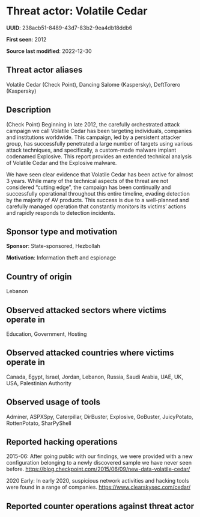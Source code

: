 # Threat actor: Volatile Cedar

**UUID**: 238acb51-8489-43d7-83b2-9ea4db18ddb6

**First seen**: 2012

**Source last modified**: 2022-12-30

## Threat actor aliases

Volatile Cedar (Check Point), Dancing Salome (Kaspersky), DeftTorero (Kaspersky)

## Description

(Check Point) Beginning in late 2012, the carefully orchestrated attack campaign we call Volatile Cedar has been targeting individuals, companies and institutions worldwide. This campaign, led by a persistent attacker group, has successfully penetrated a large number of targets using various attack techniques, and specifically, a custom-made malware implant codenamed Explosive. This report provides an extended technical analysis of Volatile Cedar and the Explosive malware.

We have seen clear evidence that Volatile Cedar has been active for almost 3 years. While many of the technical aspects of the threat are not considered “cutting edge”, the campaign has been continually and successfully operational throughout this entire timeline, evading detection by the majority of AV products. This success is due to a well-planned and carefully managed operation that constantly monitors its victims’ actions and rapidly responds to detection incidents.

## Sponsor type and motivation

**Sponsor**: State-sponsored, Hezbollah

**Motivation**: Information theft and espionage


## Country of origin

Lebanon

## Observed attacked sectors where victims operate in

Education, Government, Hosting

## Observed attacked countries where victims operate in

Canada, Egypt, Israel, Jordan, Lebanon, Russia, Saudi Arabia, UAE, UK, USA, Palestinian Authority

## Observed usage of tools

Adminer, ASPXSpy, Caterpillar, DirBuster, Explosive, GoBuster, JuicyPotato, RottenPotato, SharPyShell

## Reported hacking operations

2015-06: After going public with our findings, we were provided with a new configuration belonging to a newly discovered sample we have never seen before.
https://blog.checkpoint.com/2015/06/09/new-data-volatile-cedar/

2020 Early: In early 2020, suspicious network activities and hacking tools were found in a range of companies.
https://www.clearskysec.com/cedar/

## Reported counter operations against threat actor





